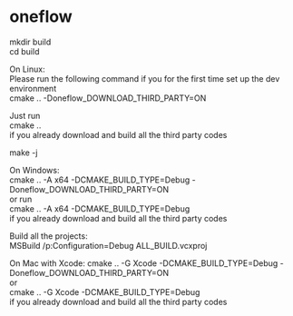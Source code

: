 # oneflow
mkdir build  
cd build  

On Linux:  
Please run the following command if you for the first time set up the dev environment  
cmake .. -Doneflow_DOWNLOAD_THIRD_PARTY=ON  

Just run  
cmake ..  
if you already download and build all the third party codes  

make -j  
  
On Windows:  
cmake .. -A x64 -DCMAKE_BUILD_TYPE=Debug -Doneflow_DOWNLOAD_THIRD_PARTY=ON  
or run  
cmake .. -A x64 -DCMAKE_BUILD_TYPE=Debug  
if you already download and build all the third party codes  

Build all the projects:  
MSBuild /p:Configuration=Debug ALL_BUILD.vcxproj  

On Mac with Xcode: 
cmake .. -G Xcode -DCMAKE_BUILD_TYPE=Debug -Doneflow_DOWNLOAD_THIRD_PARTY=ON  
or  
cmake .. -G Xcode -DCMAKE_BUILD_TYPE=Debug  
if you already download and build all the third party codes  